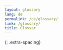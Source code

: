 ```yaml
---
layout: glossary
lang: de
permalink: /de/glossary/
link: /glossary/
title: Glossar
---
```


{: .extra-spacing}

<!-- more -->
